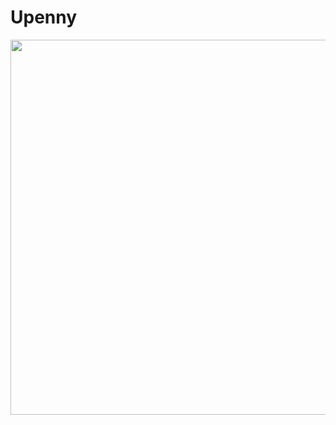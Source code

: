 # Upenny

<img src="https://github.com/mosliem/Upenny/blob/main/Screenshots/UpennyBanner.png" width = "900" height = "600"/>
